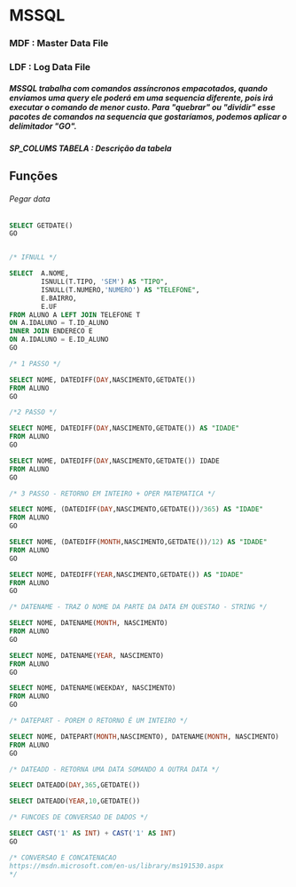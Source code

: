 # MSSQL

### MDF : Master Data File

### LDF : Log Data File


##### MSSQL trabalha com comandos assíncronos  empacotados, quando enviamos uma query ele poderá em uma sequencia diferente, pois irá executar o comando de menor custo. Para "quebrar" ou "dividir" esse pacotes de comandos na sequencia que gostaríamos, podemos aplicar o delimitador "GO".

#####  SP_COLUMS TABELA : Descrição da tabela

## Funções

###### Pegar data

```sql
SELECT GETDATE()
GO


/* IFNULL */

SELECT  A.NOME,
		ISNULL(T.TIPO, 'SEM') AS "TIPO",
		ISNULL(T.NUMERO,'NUMERO') AS "TELEFONE",
		E.BAIRRO,
		E.UF
FROM ALUNO A LEFT JOIN TELEFONE T
ON A.IDALUNO = T.ID_ALUNO
INNER JOIN ENDERECO E
ON A.IDALUNO = E.ID_ALUNO
GO

/* 1 PASSO */

SELECT NOME, DATEDIFF(DAY,NASCIMENTO,GETDATE())
FROM ALUNO
GO

/*2 PASSO */

SELECT NOME, DATEDIFF(DAY,NASCIMENTO,GETDATE()) AS "IDADE"
FROM ALUNO
GO

SELECT NOME, DATEDIFF(DAY,NASCIMENTO,GETDATE()) IDADE
FROM ALUNO
GO

/* 3 PASSO - RETORNO EM INTEIRO + OPER MATEMATICA */

SELECT NOME, (DATEDIFF(DAY,NASCIMENTO,GETDATE())/365) AS "IDADE"
FROM ALUNO
GO

SELECT NOME, (DATEDIFF(MONTH,NASCIMENTO,GETDATE())/12) AS "IDADE"
FROM ALUNO
GO

SELECT NOME, DATEDIFF(YEAR,NASCIMENTO,GETDATE()) AS "IDADE"
FROM ALUNO
GO

/* DATENAME - TRAZ O NOME DA PARTE DA DATA EM QUESTAO - STRING */

SELECT NOME, DATENAME(MONTH, NASCIMENTO)
FROM ALUNO
GO

SELECT NOME, DATENAME(YEAR, NASCIMENTO)
FROM ALUNO
GO

SELECT NOME, DATENAME(WEEKDAY, NASCIMENTO)
FROM ALUNO
GO

/* DATEPART - POREM O RETORNO É UM INTEIRO */

SELECT NOME, DATEPART(MONTH,NASCIMENTO), DATENAME(MONTH, NASCIMENTO)
FROM ALUNO
GO

/* DATEADD - RETORNA UMA DATA SOMANDO A OUTRA DATA */

SELECT DATEADD(DAY,365,GETDATE())

SELECT DATEADD(YEAR,10,GETDATE())

/* FUNCOES DE CONVERSAO DE DADOS */

SELECT CAST('1' AS INT) + CAST('1' AS INT)
GO

/* CONVERSAO E CONCATENACAO
https://msdn.microsoft.com/en-us/library/ms191530.aspx
*/

```
